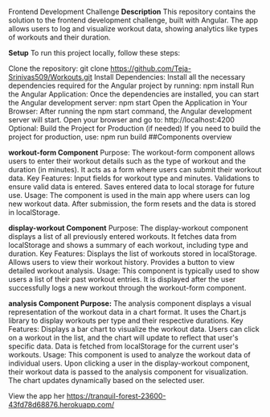 Frontend Development Challenge
**Description**
This repository contains the solution to the frontend development challenge, built with Angular. The app allows users to log and visualize workout data, showing analytics like types of workouts and their duration.

**Setup**
To run this project locally, follow these steps:

Clone the repository: git clone https://github.com/Teja-Srinivas509/Workouts.git
Install Dependencies: Install all the necessary dependencies required for the Angular project by running: npm install
Run the Angular Application: Once the dependencies are installed, you can start the Angular development server: npm start
Open the Application in Your Browser: After running the npm start command, the Angular development server will start. Open your browser and go to: http://localhost:4200
Optional: Build the Project for Production (if needed) If you need to build the project for production, use: npm run build
##Components overview

**workout-form Component** Purpose: The workout-form component allows users to enter their workout details such as the type of workout and the duration (in minutes). It acts as a form where users can submit their workout data. Key Features: Input fields for workout type and minutes. Validations to ensure valid data is entered. Saves entered data to local storage for future use. Usage: The component is used in the main app where users can log new workout data. After submission, the form resets and the data is stored in localStorage.

**display-workout Component** Purpose: The display-workout component displays a list of all previously entered workouts. It fetches data from localStorage and shows a summary of each workout, including type and duration. Key Features: Displays the list of workouts stored in localStorage. Allows users to view their workout history. Provides a button to view detailed workout analysis. Usage: This component is typically used to show users a list of their past workout entries. It is displayed after the user successfully logs a new workout through the workout-form component.

**analysis Component Purpose:** The analysis component displays a visual representation of the workout data in a chart format. It uses the Chart.js library to display workouts per type and their respective durations. Key Features: Displays a bar chart to visualize the workout data. Users can click on a workout in the list, and the chart will update to reflect that user's specific data. Data is fetched from localStorage for the current user's workouts. Usage: This component is used to analyze the workout data of individual users. Upon clicking a user in the display-workout component, their workout data is passed to the analysis component for visualization. The chart updates dynamically based on the selected user.


View the app her https://tranquil-forest-23600-43fd78d68876.herokuapp.com/
